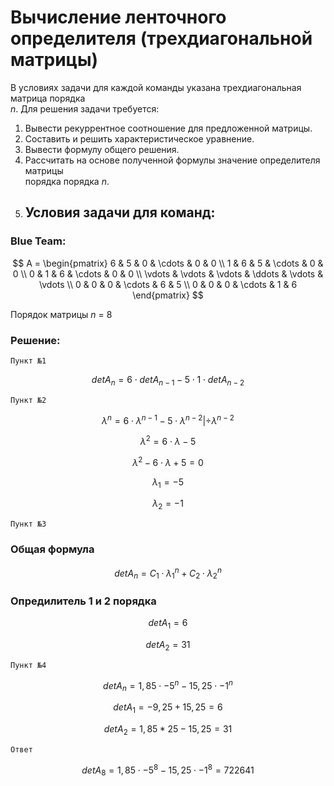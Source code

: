 
# Вычисление ленточного определителя (трехдиагональной матрицы)  
В условиях задачи для каждой команды указана трехдиагональная матрица порядка   
*n*. Для решения задачи требуется:  
1. Вывести рекуррентное соотношение для предложенной матрицы.  
2. Составить и решить характеристическое уравнение.  
3. Вывести формулу общего решения.  
4. Рассчитать на основе полученной формулы значение определителя матрицы   
порядка порядка *n*.  
5. ## Условия задачи для команд:  

### Blue Team:  

$$    
A =     
 \begin{pmatrix}    
  6 & 5 & 0 & \cdots & 0 & 0 \\    
  1 & 6 & 5 & \cdots & 0 & 0 \\    
  0 & 1 & 6 & \cdots & 0 & 0 \\    
  \vdots  & \vdots & \vdots & \ddots & \vdots & \vdots  \\    
  0 & 0 & 0 & \cdots & 6 & 5 \\    
  0 & 0 & 0 & \cdots & 1 & 6     
 \end{pmatrix}    
$$

Порядок матрицы *n* = 8

### Решение:

    Пункт №1
 
$$ det A_n = 6 \cdot det A_{n-1} - 5\cdot 1 \cdot det A_{n-2}$$
    
    Пункт №2
      
$$ λ^n = 6 \cdot λ^{n-1} - 5 \cdot λ^{n-2} | ÷ λ^{n-2} $$

$$λ^2 = 6 \cdot λ - 5 $$

$$λ^2 - 6 \cdot λ + 5 = 0$$

$$λ_1= -5 $$

$$λ_2= -1$$

    Пункт №3
 ### Общая формула

$$ det A_n = C_1 \cdot λ_1^n +  C_2 \cdot λ_2^n $$

### Опредилитель 1 и 2 порядка

$$ det A_1 = 6 $$

$$ det A_2 = 31 $$

    Пункт №4

$$ det A_n = 1,85 \cdot -5^n - 15,25 \cdot -1^n$$

$$det A_1 = -9,25 + 15,25 =6$$

$$det A_2 = 1,85 * 25 - 15,25 = 31$$

    Ответ
$$det A_8 = 1,85 \cdot -5^8 - 15,25 \cdot -1^8 = 722641$$